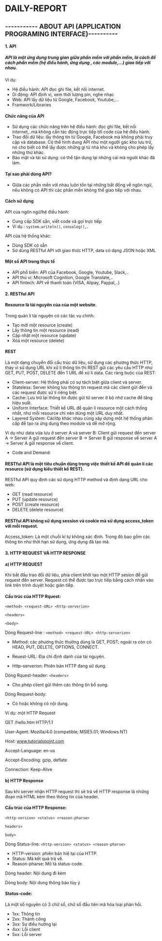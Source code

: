 # DAILY-REPORT
## ----------- ABOUT API (APPLICATION PROGRAMING INTERFACE)----------
#### 1. API
##### API là một ứng dụng trung gian giữa phần mềm với phần mềm, là cách để cách phần mềm (hệ điều hành, ứng dụng , các module,...) giao tiếp với nhau.
Ví dụ:
- Hệ điều hành: API đọc ghi file, kết nối internet.
- Di động: API định vị, xem thời lượng pin, nghe nhạc
- Web: API lấy dữ liệu từ Google, Facebook, Youtube,...
- Framwork/Libraries

#### Chức năng của API
- Sử dụng các chức năng trên hệ điều hành: đọc ghi file, kết nối internet,..mà không cần tác động trực tiếp tới code của hệ điều hành.
- Trao đổi dữ liệu: lấy thông tin từ Google, Facebook mà không phải truy cập và database.
Có thể hình dung API như một người gác kho lưu trữ, nó cho biết có thể lấy được những gì từ nhà kho và không cho phép lấy những thứ khác.
- Bảo mật và tái sử dụng: có thể tận dụng lại những cái mà người khác đã làm.
#### Tại sao phải dùng API?
- Giữa các phần mền với nhau luôn tồn tại những bất đồng về ngôn ngữ, nếu không có API thì các phần mền không thể giao tiếp với nhau.
#### Cách sử dụng
API của ngôn ngữ/hệ điều hành:
- Cung cấp SDK sẵn, viết code và gọi trực tiếp
- Ví dụ : `system.writeln()`, `consolog()`,..

API của hệ thống khác:
- Dùng SDK có sẵn
- Sử dùng RESTful API với giao thức HTTP, data có dạng JSON hoặc XML
#### Một số API trong thực tế
- API phổ biến: API của Facebook, Google, Youtube, Slack,..
- API thú vị: Microsoft Cognition, Google Translate,..
- API fintech: API về thanh toán (VISA, Alipay, Paypal,..)
#### 2. RESTful API
#### Resource là tài nguyên của của một website.
Trong quản lí tài nguyên có các tác vụ chính:
- Tạo mới một resource (create)
- Lấy thông tin một resource (read)
- Cập nhật một resource (update)
- Xóá một resource (delete)
#### REST
Là một dạng chuyển đổi cấu trúc dữ liệu, sử dụng các phương thức HTTP, thay vì sử dụng URL khi xử lí thông tin thì REST gửi các yêu cầu HTTP như GET, PUT, POST, DELETE đến 1 URL để xử lí data.
Các ràng buộc của REST:
- Client-server: Hệ thống phải có sự tách biệt giữa client và server.
- Stateless: Server không lưu thông tin request mà các client gửi đến và các request được sử lí riêng biệt.
- Cache: Lưu trữ lại thông tin được gửi từ server ở bộ nhớ cache để tăng hiệu suất.
- Uniform Interface: Thiết kế URL để quản lí resource một cách thống nhất, như mỗi resource chỉ nên dùng một URL duy  nhất.
- Layered System: Cáclớp khác nhau cùng xây dựng một hệ thống phân cấp để tạo ra ứng dụng theo module và dễ mở rộng.

Ví dụ như data vừa lưu ở server A và server B: 
Client gửi request đến server A -> Server A gửi request đến server B -> Server B gửi response về server A -> Server A gửi response về client.

- Code and Demand: 
#### RESTful API là một tiêu chuẩn dùng trong việc thiết kế API để quản lí các resource (sử dụng kiểu thiết kế REST).
RESTful API quy định các sử dụng HTTP method và định dạng URL cho web:
- GET (read resource)
- PUT (update resource)
- POST (create resource)
- DELETE (delete resource)
#### RESTful API không sử dụng session và cookie mà sử dụng access_token với mỗi request.
Access_token: Là một chuỗi kí tự không xác định. Trong đó bao gồm các thông tin như thời hạn sử dụng, ứng dụng đã tạo mã.
#### 3. HTTP REQUEST VÀ HTTP RESPONSE
####  a) HTTP REQUEST
Khi bắt đầu trao đổi dữ liệu, phía client khởi tạo một HTTP sesion để gửi request đến server. Request có thể được tạo trực tiếp bằng cách nhấn vào link trên trình duyệt hoặc gián tiếp.

#### Cấu trúc của HTTP Rquest:

`<method> <request-URL> <http-serverion>`

`<headers>
`

`<body>
` 

Dòng Request-line : `<mothod> <request-URL> <http-serverion>`

* Method: các phương thức thường dùng là GET, POST; ngoài ra còn có HEAD, PUT, DELETE, OPTIONS, CONNECT.

* Reuest-URL: Địa chỉ định danh của tài nguyên.

* Http-serverion: Phiên bản HTTP đang sử dụng.

Dòng Rquest-header: `<headers>`

* Cho phép client gửi thêm các thông tin bổ sung.

Dòng Request-body:
* Có hoặc không có nội dung.

Ví dụ: một HTTP Request

GET /hello.htm HTTP/1.1

User-Agent: Mozilla/4.0 (compatible; MSIE5.01; Windows NT)

Host: www.tutorialspoint.com

Accept-Language: en-us

Accept-Encoding: gzip, deflate

Connection: Keep-Alive

#### b) HTTP Response
 Sau khi server nhận HTTP request thì sẽ trả về HTTP response là những đoạn mã HTML kèm theo thông tin của header.
 
 #### Cấu trúc của HTTP Response:
 
 `<http-version> <status> <reason-pharse>`

`headers>`

`body>`

 Dòng Status-line: `<http-version> <status> <reason-pharse>`
 
 * HTTP-version: phiên bản hiệ tại của HTTP.
 * Status: Mã kết quả trả về.
 * Reason-pharse: Mô tả status-code.
 
 Dòng header: Nội dung đi kèm
 
 Dòng body: Nội dung thông báo tùy ý
 
 #### Status-code: 
 Là một số nguyên có 3 chữ số, chữ số đầu tiên mã hóa loại phản hồi.
 - 1xx: Thông tin
 - 2xx: Thành công
 - 3xx: Sự điều hướng lại
 - 4xx: Lỗi client
 - 5xx: Lỗi server
